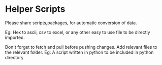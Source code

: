 # Helper Scripts

Please share scripts,packages, for automatic conversion of data.

Eg: Hex to ascii, csv to excel, or any other easy to use file to be directly imported.

Don't forget to fetch and pull before pushing changes.
Add relevant files to the relevant folder.
Eg: A script written in python to be included in python directory
